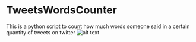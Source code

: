 # TweetsWordsCounter
This is a python script to count how much words someone said in a certain quantity of tweets on twitter
![alt text](https://media.discordapp.net/attachments/935739172164083743/1092956544435486810/image.png)
